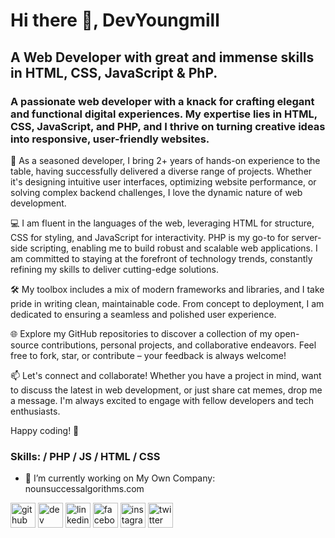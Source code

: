 # Hi there 👋, DevYoungmill
## A Web Developer with great and immense skills in HTML, CSS, JavaScript & PhP.
### A passionate web developer with a knack for crafting elegant and functional digital experiences. My expertise lies in HTML, CSS, JavaScript, and PHP, and I thrive on turning creative ideas into responsive, user-friendly websites.

🚀 As a seasoned developer, I bring 2+ years of hands-on experience to the table, having successfully delivered a diverse range of projects. Whether it's designing intuitive user interfaces, optimizing website performance, or solving complex backend challenges, I love the dynamic nature of web development.

💻 I am fluent in the languages of the web, leveraging HTML for structure, CSS for styling, and JavaScript for interactivity. PHP is my go-to for server-side scripting, enabling me to build robust and scalable web applications. I am committed to staying at the forefront of technology trends, constantly refining my skills to deliver cutting-edge solutions.

🛠️ My toolbox includes a mix of modern frameworks and libraries, and I take pride in writing clean, maintainable code. From concept to deployment, I am dedicated to ensuring a seamless and polished user experience.

🌐 Explore my GitHub repositories to discover a collection of my open-source contributions, personal projects, and collaborative endeavors. Feel free to fork, star, or contribute – your feedback is always welcome!

📫 Let's connect and collaborate! Whether you have a project in mind, want to discuss the latest in web development, or just share cat memes, drop me a message. I'm always excited to engage with fellow developers and tech enthusiasts.

Happy coding! 🚀



### Skills:  / PHP / JS / HTML / CSS

- 🔭 I’m currently working on My Own Company: nounsuccessalgorithms.com 


[<img src='https://cdn.jsdelivr.net/npm/simple-icons@3.0.1/icons/github.svg' alt='github' height='40'>](https://github.com/DevYoungMill)  [<img src='https://cdn.jsdelivr.net/npm/simple-icons@3.0.1/icons/dev-dot-to.svg' alt='dev' height='40'>](https://dev.to/DevYoungMill)  [<img src='https://cdn.jsdelivr.net/npm/simple-icons@3.0.1/icons/linkedin.svg' alt='linkedin' height='40'>](https://www.linkedin.com/in/https://www.linkedin.com/in/umar-faruk-youngmill-583381252//)  [<img src='https://cdn.jsdelivr.net/npm/simple-icons@3.0.1/icons/facebook.svg' alt='facebook' height='40'>](https://www.facebook.com/https://web.facebook.com/umarfaruk.abdulsamiu)  [<img src='https://cdn.jsdelivr.net/npm/simple-icons@3.0.1/icons/instagram.svg' alt='instagram' height='40'>](https://www.instagram.com/https://www.instagram.com/umarfarukyoungmill//)  [<img src='https://cdn.jsdelivr.net/npm/simple-icons@3.0.1/icons/twitter.svg' alt='twitter' height='40'>](https://twitter.com/https://twitter.com/DevYoungMill)  

